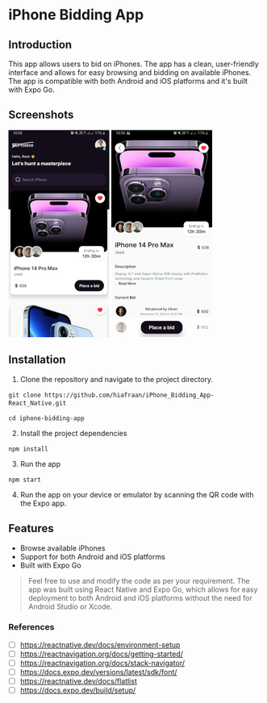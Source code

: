 # iPhone Bidding App

## Introduction

This app allows users to bid on iPhones. The app has a clean, user-friendly interface and allows for easy browsing and bidding on available iPhones. The app is compatible with both Android and iOS platforms and it's built with Expo Go.

## Screenshots

<img src="https://raw.githubusercontent.com/hiafraan/iPhone_Bidding_App-React_Native/master/screenshots/screenshot1.jpg" width="200">

<img src="https://raw.githubusercontent.com/hiafraan/iPhone_Bidding_App-React_Native/master/screenshots/screenshot2.jpg" width="200">

## Installation

1. Clone the repository and navigate to the project directory.

```
git clone https://github.com/hiafraan/iPhone_Bidding_App-React_Native.git
```

```
cd iphone-bidding-app
```

2. Install the project dependencies

```
npm install
```

3. Run the app

```
npm start
```

4. Run the app on your device or emulator by scanning the QR code with the Expo app.

## Features

- Browse available iPhones
- Support for both Android and iOS platforms
- Built with Expo Go

> Feel free to use and modify the code as per your requirement. The app was built using React Native and Expo Go, which allows for easy deployment to both Android and iOS platforms without the need for Android Studio or Xcode.

### References

- [ ] https://reactnative.dev/docs/environment-setup
- [ ] https://reactnavigation.org/docs/getting-started/
- [ ] https://reactnavigation.org/docs/stack-navigator/
- [ ] https://docs.expo.dev/versions/latest/sdk/font/
- [ ] https://reactnative.dev/docs/flatlist
- [ ] https://docs.expo.dev/build/setup/
